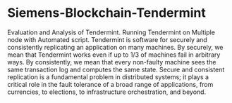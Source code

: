 # Siemens-Blockchain-Tendermint

Evaluation and Analysis of Tendermint. Running Tendermint on Multiple node with Automated script.
Tendermint is software for securely and consistently replicating an application on many machines. By securely, we mean that Tendermint works even if up to 1/3 of machines fail in arbitrary ways. By consistently, we mean that every non-faulty machine sees the same transaction log and computes the same state. Secure and consistent replication is a fundamental problem in distributed systems; it plays a critical role in the fault tolerance of a broad range of applications, from currencies, to elections, to infrastructure orchestration, and beyond.

